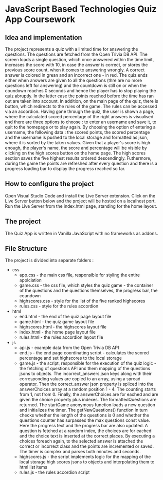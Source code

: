 # JavaScript Based Technologies Quiz App Coursework

## Idea and implementation

The project represents a quiz with a limited time for answering the questions. The questions are fetched from the Open Trivia DB API. The screen loads 
a single question, which once answered within the time limit, increases the score with 10, in case the answer is correct, or stores the previous score count, when it comes to 
answering wrongly. A correct answer is colored in grean and an incorrect one - in red. The quiz ends either when answers are given to all the questions (thre are no more questions left for answering) and the countdown is still on or
when the coundown reaches 0 seconds and hence the player has to stop playing the quiz abruptly. In the latter case the points reached before the time has ran out are taken into account.
In addition, on the main page of the quiz, there is button, which redirects to the rules of the game. The rules can be accessed via an accordion. Having gone through the quiz, the user
is shown a page, where the calculated scored percentage of the right answers is visualised and there are three options to choose : to enter an username and save it, to quit to the homepage or to play again. By choosing the option of
entering a username, the following data : the scored points, the scored percentage and the username is pushed to the local storage and formatted as json, where it is sorted by the taken values. Given that a player's score is
high enough, the player's name, the score and percentage will be visible by clicking on the high scores button on the home page. The high scores section saves the five highest results ordered
descendingly. Futhermore, during the game the points are refreshed after every question and there is a progress loading bar to display the progress reached so far.

## How to configure the project

Open Visual Studio Code and install the Live Server extension. Click on the Live Server button below and the project will be hosted on a localhost port. Run the Live Server
from the index.html page, standing for the home layout.

## The project

The Quiz App is written in Vanilla JavaScript with no frameworks as addons.

## File Structure

The project is divided into separate folders : 

- css 
  - app.css - the main css file, responsible for styling the entire applciation
  - game.css - the css file, which styles the quiz game - the container of the questions and the questions themselves, the progress bar, the coundown
  - highscores.css - style for the list of the five ranked highscores
  - rules.css - style for the rules accordion
- html
  - end.html - the end of the quiz page layout file
  - game.html - the quiz game layout file
  - highscores.html - the highscores layout file
  - index.html - the home page layout file
  - rules.html - the rules accordion layout file
- js
  - api.js - example data from the Open Trivia DB API
  - end.js - the end page coordinating script - calculates the scored percentage and set highscores to the local storage
  - game.js - the script, responsible for the execution of the quiz logic - the fetching of questions API and them mapping of the questions jsons to objects. The incorrect_answers json keys along with their corresponding values are copied to an array, using a spread operator. Then the correct_answer json property is spliced into the answerChoices array at a random position 1 - 4. The counting starts from 1, not from 0. Finally, the answerChoices are for eached and are given the choice property plus indexes. The formattedQuestions are returned. The startGame anonymous function loads a new question and initializes the timer. The getNewQuestions() function in turn checks whether the length of the questions is 0 and whether the questions counter has surpassed the max questions const value. Here the progress text and the progress bar are also updated. A question is fetched at a random index, the choices are for eached and the choice text is inserted at the correct places. By executing a choices foreach again, to the selected answer is attached the correct or incorrect class and the points are incremented or saved. The timer is complex and parses both minutes and seconds.
  - highscores.js - the script implements logic for the mapping of the local storage high scores jsons to objects and interpolating them to html list items
  - rules.js - the rules accordion script
